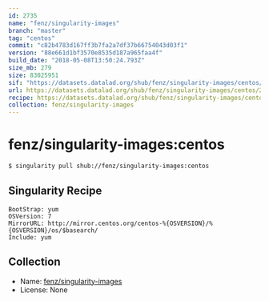 ```yaml
---
id: 2735
name: "fenz/singularity-images"
branch: "master"
tag: "centos"
commit: "c82b4783d167ff3b7fa2a7df37b66754043d03f1"
version: "88e661d1bf3570e8535d187a965faa4f"
build_date: "2018-05-08T13:50:24.793Z"
size_mb: 279
size: 83025951
sif: "https://datasets.datalad.org/shub/fenz/singularity-images/centos/2018-05-08-c82b4783-88e661d1/88e661d1bf3570e8535d187a965faa4f.simg"
url: https://datasets.datalad.org/shub/fenz/singularity-images/centos/2018-05-08-c82b4783-88e661d1/
recipe: https://datasets.datalad.org/shub/fenz/singularity-images/centos/2018-05-08-c82b4783-88e661d1/Singularity
collection: fenz/singularity-images
---
```


# fenz/singularity-images:centos

```bash
$ singularity pull shub://fenz/singularity-images:centos
```

## Singularity Recipe

```singularity
BootStrap: yum
OSVersion: 7
MirrorURL: http://mirror.centos.org/centos-%{OSVERSION}/%{OSVERSION}/os/$basearch/
Include: yum
```

## Collection

 - Name: [fenz/singularity-images](https://github.com/fenz/singularity-images)
 - License: None

